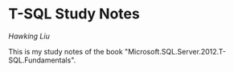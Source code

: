 # T-SQL Study Notes

*Hawking Liu*

This is my study notes of the book "Microsoft.SQL.Server.2012.T-SQL.Fundamentals".
